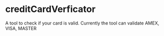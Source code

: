 # creditCardVerficator
A tool to check if your card is valid. Currently the tool can validate AMEX, VISA, MASTER
